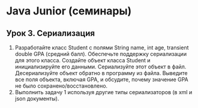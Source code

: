 # Java Junior (семинары)

## Урок 3. Сериализация

1. Разработайте класс Student с полями String name, int age, transient double GPA (средний балл). Обеспечьте поддержку
   сериализации для этого класса. Создайте объект класса Student и инициализируйте его данными. Сериализуйте этот объект
   в файл. Десериализуйте объект обратно в программу из файла. Выведите все поля объекта, включая GPA, и обсудите,
   почему значение GPA не было сохранено/восстановлено.
2. Выполнить задачу 1 используя другие типы сериализаторов (в xml и json документы).